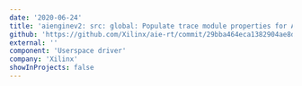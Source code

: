 ```yaml
---
date: '2020-06-24'
title: 'aienginev2: src: global: Populate trace module properties for AIE-ML'
github: 'https://github.com/Xilinx/aie-rt/commit/29bba464eca1382904ae8dd983c19f2b5d2e4451'
external: ''
component: 'Userspace driver'
company: 'Xilinx'
showInProjects: false
---
```

